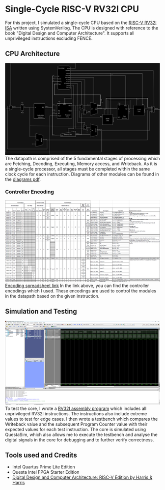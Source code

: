 # Single-Cycle RISC-V RV32I CPU
For this project, I simulated a single-cycle CPU based on the [RISC-V RV32I ISA](https://riscv.org/wp-content/uploads/2017/05/riscv-spec-v2.2.pdf) written using SystemVerilog.
The CPU is designed with reference to the book "Digital Design and Computer Architecture".
It supports all unprivileged instructions excluding FENCE.

## CPU Architecture
![rv32i_architecture](diagrams/rv32i_singlecycle.drawio.png)
The datapath is comprised of the 5 fundamental stages of processing which are Fetching, Decoding, Executing, Memory access, and Writeback.
As it is a single-cycle processor, all stages must be completed within the same clock cycle for each instruction.
Diagrams of other modules can be found in the [diagrams pdf](diagrams/rv32i_singlecycle.drawio.pdf).

### Controller Encoding
![Encoding snapshot](diagrams/control_encoding_snapshot.png)
[Encoding spreadsheet link](https://docs.google.com/spreadsheets/d/1ObX82jtqt7p4MyPdnp8WD8ZDNUcQtPOa4eVUBDf5Vuc/edit?usp=sharing)
In the link above, you can find the controller encodings which I used. 
These encodings are used to control the modules in the datapath based on the given instruction.

## Simulation and Testing
![QuestaSim snapshot](diagrams/questasim_snapshot.png)
To test the core, I wrote a [RV32I assembly program](quartus\instruction_memory\rv32i_simple_test(desc).txt) which includes all unprivileged RV32I instructions. The instructions also include extreme values to test for edge cases. 
I then wrote a testbench which compares the Writeback value and the subsequent Program Counter value with their expected values for each test instruction.
The core is simulated using QuestaSim, which also allows me to execute the testbench and analyse the digital signals in the core for debugging and to further verify correctness.

## Tools used and Credits
- Intel Quartus Prime Lite Edition
- Questa Intel FPGA Starter Edition
- [Digital Design and Computer Architecture: RISC-V Edition by Harris & Harris](https://www.goodreads.com/book/show/57086525-digital-design-and-computer-architecture-risc-v-edition)

